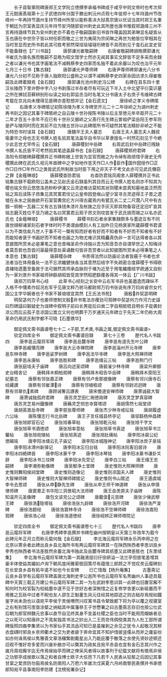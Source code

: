 <!-- { "loadSidebar": true } -->
　　长子县智乘院碑唐郑王文学阮立徳撰李承福书碑成于咸亨中则文帝时也考次郑王元懿唐髙祖第十三子武徳四年分国于滕出刺沅州贞观七年徙郑十七年持潞州节改绛州一年再持节潞州复持节绛州所至以能称善决大狱髙宗褒以优诏当其时郑王名重于朝廷为宗室表显庆元年持节安沔随郢安州刺史此其所歴也唐书惟叙郑潞绛三州不言再持潞绛节其为安州刺史亦不着也子敬嗣国新旧书皆作璥盖因其弟琳显名疑皆从玉也唐在中世宗子皆以材任职而敬之三世为夷简为宗闵琳之再世为勉皆位宰相其在当时至显而史所书若此其可胜考邪然琛珪琰璿璲珩碑皆不具而别见于龛石此宜史官不能备録也【广川书跋】
　　唐郭谦光崔敬嗣碑
　　右唐崔敬嗣碑胡皓撰郭谦光书崔氏为唐名族而敬嗣不显皓为昭文馆学士然亦无闻其事实文辞皆不足多采而余録之者以谦光书也其字画笔法不减韩蔡李史四家而名独不着此余屡以为叹也治平元年七月三十日书【集古録】
　　唐郭谦光尹尊师碑
　　右唐尹尊师碑郭谦光八分书谦光八分初不见称于唐人独欧阳公盛称之以谓不减韩蔡李史四家余因访求久得崔敬嗣及此碑着録焉【金石録】
　　唐郭谦光池州刺史冯公碑
　　右碑在县东四十里汉长陵西下里许野中字八分书剥落过半存者尽有可玩近下半入土中北望平衍莫识墓之所在拂拭苔藓辨别形似读之如右郭监丞当时名笔又分书唐太子右庶子韦维碑古碑考载在京兆向未捜得见是碑亦差慰想并记【金石遗文】
　　唐徐峤之孝义寺碑隂记
　　右唐孝义寺碑隂记初陈徐陵为孝义寺碑至开元二十二年徐峤之为湖州刺史再书刻之因记其事于碑隂峤之自云陵十世孙按陈书陵以后主至徳元年卒距开元二十二年才百五十余年不应已有十世孙又据峤之父髙行先生碑云曽祖俨梁岳阳王参军则是俨与陵同时而在其前不应为陵五世孙以此碑隂所书可疑然其笔法精妙非峤之不能为特恐书时误耳【金石録】
　　唐魏华王夫人墓志
　　右唐王夫人墓志夫人魏叔瑜妻华之母也志无书撰人姓名验其笔法盖华自书华以草隶擅名一时然石刻见于今絶少此志世尤罕传云【金石録】
　　唐薛稷封中岳碑
　　右周武后封中岳碑已残缺书撰人名氏皆不可考然验其笔迹盖薛书也【金石録】
　　唐薛稷郑府君碑
　　右洛阳令郑敞碑薛稷撰并正书碑称敞上世皆为显官而敞之为令绰有政绩惜乎唐史无传稷撰此碑在武氏久视元年故碑中之字如地作埊天作□人作臣作国作圀授作□正作□日作□年作□之类皆武氏所制故当时臣下用之非天子不考文此亦可见武氏僭窃之罪【金薤琳琅】
　　唐薛稷杳防君铭
　　右杳防君铭凤阁舍人薛稷撰并正书此铭集古録不载欧阳公盖未之见赵氏金石録虽列其目而云无书撰人姓名则亦不知其为稷也铭文但云悠悠洛邑眇眇伊瀍又云灵迹难访莫知其状则稷未尝真知墓地盖泛然而铭之耳后读陈子昂集见其冥寞君坟记云皇帝因登缑山望少室寻古灵迹得王子晋之遗墟在永水之层曲欲开石室营夀宫庀方兴得古蔵焉内有甓瓦长二丈二尺濶八尺中有古劔一铜椀一瓦器二又有古五铢钱朱漆片及枨拨之应手灰灭即具物备容还定旧圹哀其铭志磨灭姓位不显乃锡之名曰冥寞君云观子昂文则坟尝发于武氏揜而锡之以名亦武氏也【金薤琳琅】
　　唐薛稷书
　　薛稷书刻石者余家集録颇多与墨迹互有不同唐世顔柳诸家刻石者字体时时不类谓由模刻人有工拙昨日见杨褒家所蔵薛稷书君谟以为不类信矣凡世人于事不可一槩有知而好者有好而不知者有不好而不知者有不好而能知者褒于书画好而不知者也画之为物尤难识其精麤真伪非一言可达得者各以其意披图所赏未必是秉笔之意也昔梅圣俞作诗独以吾为知音吾亦自谓举世之人知梅诗者莫吾若也吾尝问渠最得意处渠诵数句皆非吾赏者以此知披图所赏未必得秉笔之人本意也【集古録】
　　唐薛稷杂碑
　　书贵得法然以防画论法者皆蔽于书者也求法者当在体用备处一法不忘浓纎健快各当其意然后结字不失疏密合度薛稷于书得欧虞褚陆遗墨至备故于法可据然其师承血脉则于褚为近至于用笔纎痩结字疏通又自别为一家刘景升书家祖师钟繇胡昭皆受其学然昭肥繇痩各得其一体云【广川书跋】
　　唐郑万钧草书心经
　　此草书心经刻之长安中云右军书非也虽遒逸而疎纵不入格不中懐素作奴况右军乎见唐文粹乃驸马都尉郑万钧书张说有序万钧尚睿宗女代国公主字华婉者也于书家不甚琅琅宜其然【王氏法书苑】
　　唐殷祚契苾明碑
　　明契苾何力子也娄师徳制文殷祚书笔法亦痩劲可观碑中契苾何力作河力史諡曰烈碑諡曰毅疑史为误碑中叙明子前曰长男嵸后曰耸二字自相抵牾且明长子嵸袭封凉公而后云孤子息凉国公嵩立又何也明葬于万岁通天元年碑立于先天二年仍称大周革命仍用武氏制字都不可晓【石墨镌华】

　　御定佩文斋书画谱卷七十二
<子部,艺术类,书画之属,御定佩文斋书画谱>
　　钦定四库全书
　　御定佩文斋书畵谱目録
　　第七十三卷
　　歴代名人书跋四
　　唐李邕云麾将军碑
　　唐李邕岳麓寺碑
　　唐李邕有道先生叶公碑
　　唐李邕臧懐亮碑
　　唐李邕大云寺禅院碑
　　唐李邕淄州开元寺碑
　　唐李邕东林寺碑
　　唐李邕娑罗树碑
　　唐李邕法华寺碑
　　唐李邕大照禅师碑
　　唐李邕永康帖
　　唐李邕胜和碑
　　唐李邕缙云三帖
　　唐李邕荆门行
　　唐张庭珪夫子庙碑
　　唐吕向述圣颂碑
　　唐裴漼少林寺碑
　　唐梁升卿御史台精舎记
　　唐韩择木桐柏观碑
　　唐韩择木昭告华岳碑
　　唐韩择木荥阳王妃墓志
　　唐蔡有邻张嘉正碑
　　唐蔡有邻卢舍那珉像碑
　　唐蔡有邻兴唐寺石经藏讃
　　唐蔡有邻崔潭诗
　　唐蔡有邻植栢颂
　　唐蔡有邻尉迟迥碑
　　唐蔡有邻章仇素碑
　　唐顾诫奢吕諲表
　　唐宋儋道安禅师碑
　　唐萧诚裴大智碑
　　唐萧诚独孤府君碑
　　唐苏灵芝田仁琬徳政碑
　　唐苏灵芝梦真容碑
　　唐苏灵芝易州鐡像碑
　　唐蘓灵芝悯忠寺寳塔颂
　　唐胡霈然七祖堂颂
　　唐胡英嵩岳寺碑
　　唐李慈张尊师碑
　　唐张杰少林寺戒坛铭
　　唐胡履虚六公咏
　　唐陈懐志行书北岳碑
　　唐王子言任城县桥亭记
　　唐邬繇杨仲昌碑
　　唐张旭郎官石记
　　唐张旭春草帖
　　唐张旭乾元帖
　　唐张旭千字文
　　唐张旭草书酒徳颂
　　唐张旭率意帖
　　唐张旭草书真迹
　　唐张旭草书兰馨帖
　　唐张旭宛陵帖
　　唐张旭真迹
　　唐张旭肚痛帖
　　唐李阳冰裴公纪徳碣铭
　　唐李阳冰缙云孔子庙记
　　唐李阳冰城隍神记
　　唐李阳冰庶子泉铭
　　唐李阳冰滑州新驿记
　　唐李阳冰忘归台铭
　　唐李阳冰阮客旧居诗
　　唐李阳冰四絶碑首
　　唐李阳冰篆千字
　　唐李阳冰琴铭
　　唐李阳冰篆书谦卦爻辞
　　唐李阳冰书三坟碑
　　唐李阳冰先茔记
　　唐李白三帖
　　唐王缙王忠嗣碑
　　唐李潮弥勒像碑
　　唐吴郁浄土堂碑
　　唐史惟则大照禅师碑
　　唐史惟则舞阳侯祠堂碑
　　唐史惟则造像记
　　唐史惟则凉国夫人碑
　　唐史惟则大智禅师碑
　　唐史惟则大智禅师碑隂记
　　唐史惟则书山隂述
　　唐王遹虞城李令去思颂
　　唐张从申静先生碑
　　唐张从申王师干神道碑
　　唐张从申慎律师碑
　　唐窦臮正书华阳三洞景昭大法师碑
　　唐王嵒羙原夫子庙碑
　　唐陈知温开元圣像碑
　　唐包文该兖公之颂碑
　　唐戴伋元宫碑
　　唐张少悌武穆王碑
　　唐徐浩隐塔铭
　　唐徐浩张九龄碑
　　唐徐浩开河碑
　　唐徐浩严浚碑
　　唐徐浩题经
　　唐徐浩寳林寺诗
　　唐徐浩不空禅师碑
　　唐徐浩嵩阳观碑
　　唐徐浩心经
　　唐徐浩道徳经
　　唐徐岘辨正禅师塔院记

　　钦定四库全书
　　御定佩文斋书画谱卷七十三
　　歴代名人书跋四
　　唐李邕云麾将军碑
　　右唐李秀碑李邕撰并书碑在幽州按眀皇以天寳三年改年为载今此碑元年正月立而称元载何哉【金石録】
　　李北海云麾将军碑永乐丙申用之在北亰以寄余者此碑出良乡县北海所书有两云麾将军碑其一在陕西陜西者李思训良乡李秀也陜西者书法差胜然余蓄北海书独此及岳麓寺碑其纸墨又此碑差胜也【东里续集】
　　李北海书云麾将军碑为第一其融液屈衍纡徐妍溢一法兰亭但放笔差增其豪丰体使益其媚如卢询下朝风度闲雅萦辔回策尽有蕴借三郎顾之不觉叹羙云麾碑刻在长安良乡县有拓夲逺不如也今长安碑
　　已亡惜哉【杨升庵集】
　　古墨斋记云良乡县学有云麾将军碑盖唐北海刺史李公邕所书也云麾将军名秀幽州人事迹具载碑中天寳三载正月建公书云麾将军碑二其一为左武尉李思训其一此碑也旧置官廨不知何时为校官裂为柱础墨夲遂不见于世好古者深惋惜之近复修学舎更以新砥置而不用推之瓦砾中过者不睨也友人邵生正魁董生凤元往经其地踪迹之则古础存焉规如鐡鉴字尚未泐也以语宛平李侯于羙侯喟然兴叹寓书县令辇致都下将为亭以覆之视寝室之右有别馆可庋亟涂塈之纳础其中属藩叅王子世懋署之曰古墨斋志存旧也按公仕武后朝为郎官辨魏元忠事以直节自见终其身不变盖社稷之臣也当时不能用而媢嫉者忌之以死可以知唐祚之不竞矣独其书法之妙出入二王而竒伟倜傥类其为人杜工部所谓碑版照四裔李集贤以为书家仙手其流品可知已是虽摧剥之余见之犹令人起敬况其觧衣盘礴时邪良乡亰师衢术之交为吏者疲于奔命宜其不知护惜彼竖儒从而斧之庸妄纷如亦何诛焉侯以隽雅善文章浩穰繁剧戴星出入乃能庇覆于散落之余使先贤妙迹顿还旧观不惟好竒多爱而兴废补敝亦可以槩其为政矣且宛平赤县也宜有金石志其兴作之嵗月周视廨宇迄无传焉侯始亭而碑之俾采风者得以故事列于纪载文献将有徴焉非侯之功邪亭成侯歌以落之和者自博士欧子大任而下凡若干人民表从铅椠之后因记其事甘棠之爱庶防勿翦焉侯名防南阳人万厯六年嵗次戊寅夏六月岭南黎民表撰并书承徳郎知宛平县事南阳李防建【沈榜宛署杂记】
